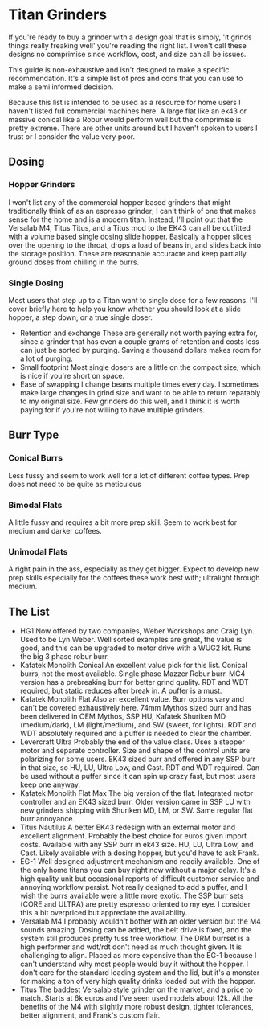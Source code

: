 # Titan Grinders
If you're ready to buy a grinder with a design goal that is simply, 'it grinds things really freaking well' you're reading the right list. I won't call these designs no comprimise since workflow, cost, and size can all be issues. 

This guide is non-exhaustive and isn't designed to make a specific recommendation. It's a simple list of pros and cons that you can use to make a semi informed decision. 

Because this list is intended to be used as a resource for home users I haven't listed full commercial machines here. A large flat like an ek43 or massive conical like a Robur would perform well but the comprimise is pretty extreme. There are other units around but I haven't spoken to users I trust or I consider the value very poor.

## Dosing
### Hopper Grinders
I won't list any of the commercial hopper based grinders that might traditionally think of as an espresso grinder; I can't think of one that makes sense for the home and is a modern titan. Instead, I'll point out that the Versalab M4, Titus Titus, and a Titus mod to the EK43 can all be outfitted with a volume based single dosing slide hopper. Basically a hopper slides over the opening to the throat, drops a load of beans in, and slides back into the storage position. These are reasonable accuracte and keep partially ground doses from chilling in the burrs.

### Single Dosing 
Most users that step up to a Titan want to single dose for a few reasons. I'll cover briefly here to help you know whether you should look at a slide hopper, a step down, or a true single doser.

* Retention and exchange
These are generally not worth paying extra for, since a grinder that has even a couple grams of retention and costs less can just be sorted by purging. Saving a thousand dollars makes room for a lot of purging.
* Small footprint
Most single dosers are a little on the compact size, which is nice if you're short on space.
* Ease of swapping
I change beans multiple times every day. I sometimes make large changes in grind size and want to be able to return repatably to my original size. Few grinders do this well, and I think it is worth paying for if you're not willing to have multiple grinders.

## Burr Type
### Conical Burrs
Less fussy and seem to work well for a lot of different coffee types. Prep does not need to be quite as meticulous
### Bimodal Flats
A little fussy and requires a bit more prep skill. Seem to work best for medium and darker coffees.
### Unimodal Flats
A right pain in the ass, especially as they get bigger. Expect to develop new prep skills especially for the coffees these work best with; ultralight through medium.

## The List

* HG1
   Now offered by two companies, Weber Workshops and Craig Lyn. Used to be Lyn Weber. Well sorted examples are great, the value is good, and this can be upgraded to motor drive with a WUG2 kit. Runs the big 3 phase robur burr.
* Kafatek Monolith Conical
   An excellent value pick for this list. Conical burrs, not the most available. Single phase Mazzer Robur burr. MC4 version has a prebreaking burr for better grind quality. RDT and WDT required, but static reduces after break in. A puffer is a must.
* Kafatek Monolith Flat 
   Also an excellent value. Burr options vary and can't be covered exhaustively here. 74mm Mythos sized burr and has been delivered in OEM Mythos, SSP HU, Kafatek Shuriken MD (medium/dark), LM (light/medium), and SW (sweet, for lights). RDT and WDT absolutely required and a puffer is needed to clear the chamber.
* Levercraft Ultra
   Probably the end of the value class. Uses a stepper motor and separate controller. Size and shape of the control units are polarizing for some users. EK43 sized burr and offered in any SSP burr in that size, so HU, LU, Ultra Low, and Cast. RDT and WDT required. Can be used without a puffer since it can spin up crazy fast, but most users keep one anyway.
* Kafatek Monolith Flat Max
   The big version of the flat. Integrated motor controller and an EK43 sized burr. Older version came in SSP LU with new grinders shipping with Shuriken MD, LM, or SW. Same regular flat burr annoyance.
* Titus Nautilus
   A better EK43 redesign with an external motor and excellent alignment. Probably the best choice for euros given import costs. Available with any SSP burr in ek43 size. HU, LU, Ultra Low, and Cast. Likely available with a dosing hopper, but you'd have to ask Frank.
* EG-1
   Well designed adjustment mechanism and readily available. One of the only home titans you can buy right now without a major delay. It's a high quality unit but occasional reports of difficult customer service and annoying workflow persist. Not really designed to add a puffer, and I wish the burrs available were a little more exotic. The SSP burr sets (CORE and ULTRA) are pretty espresso oriented to my eye. I consider this a bit overpriced but appreciate the availability.
* Versalab M4
   I probably wouldn't bother with an older version but the M4 sounds amazing. Dosing can be added, the belt drive is fixed, and the system still produces pretty fuss free workflow. The DRM burrset is a high performer and wdt/rdt don't need as much thought given. It is challenging to align. Placed as more expensive than the EG-1 because I can't understand why most people would buy it without the hopper. I don't care for the standard loading system and the lid, but it's a monster for making a ton of very high quality drinks loaded out with the hopper.
* Titus
   The baddest Versalab style grinder on the market, and a price to match. Starts at 6k euros and I've seen used models about 12k. All the benefits of the M4 with slightly more robust design, tighter tolerances, better alignment, and Frank's custom flair.
